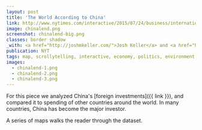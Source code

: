 ```yaml
---
layout: post
title: 'The World According to China'
link: http://www.nytimes.com/interactive/2015/07/24/business/international/the-world-according-to-china-investment-maps.html
image: chinalend.png
screenshot: chinalend-big.png
classes: border shadow
_with: <a href="http://joshmkeller.com/">Josh Keller</a> and <a href="https://twitter.com/kkrebeccalai">K.K. Lai</a>
publication: NYT
tags: map, scrollytelling, interactive, economy, politics, environment, foreign
images:
  - chinalend-1.png
  - chinalend-2.png
  - chinalend-3.png
---
```


For this piece we analyzed China's [foreign investments]({{ link }}), and compared it to spending of other countries around the world. In many countries, China has become the major investor.

A series of maps walks the reader through the dataset.

